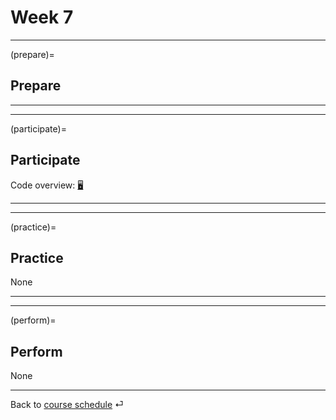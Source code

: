 # Week 7


---

(prepare)=
## Prepare



---

---


(participate)=
## Participate


Code overview: [🖥](../code/code-overview.md)



---

---


(practice)=
## Practice

None


---

---

(perform)=
## Perform

None

---

Back to [course schedule](../docs/course-schedule.md) ⏎
